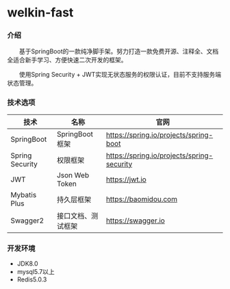 # welkin-fast

### 介绍

&emsp;&emsp;基于SpringBoot的一款纯净脚手架。努力打造一款免费开源、注释全、文档全适合新手学习、方便快速二次开发的框架。

&emsp;&emsp;使用Spring Security  + JWT实现无状态服务的权限认证，目前不支持服务端状态管理。

### 技术选项

| 技术            | 名称               | 官网                                       |
| --------------- | ------------------ | ------------------------------------------ |
| SpringBoot      | SpringBoot框架     | https://spring.io/projects/spring-boot     |
| Spring Security | 权限框架           | https://spring.io/projects/spring-security |
| JWT             | Json Web Token     | https://jwt.io                             |
| Mybatis Plus    | 持久层框架         | https://baomidou.com                       |
| Swagger2        | 接口文档、测试框架 | https://swagger.io                         |

### 开发环境

- JDK8.0
- mysql5.7以上
- Redis5.0.3